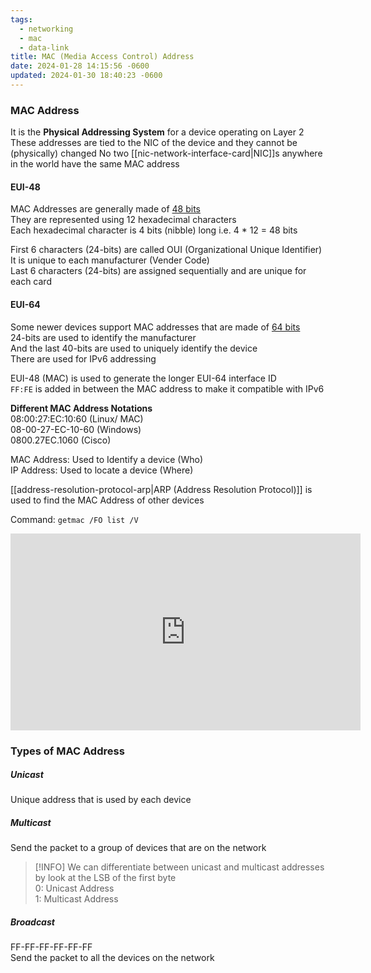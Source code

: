 ```yaml
---
tags:
  - networking
  - mac
  - data-link
title: MAC (Media Access Control) Address
date: 2024-01-28 14:15:56 -0600
updated: 2024-01-30 18:40:23 -0600
---
```


### MAC Address

It is the **Physical Addressing System** for a device operating on Layer 2  
These addresses are tied to the NIC of the device and they cannot be (physically) changed 
No two [[nic-network-interface-card|NIC]]s anywhere in the world have the same MAC address

#### EUI-48
MAC Addresses are generally made of <u>48 bits</u>  
They are represented using 12 hexadecimal characters  
Each hexadecimal character is 4 bits (nibble) long i.e. 4 * 12 = 48 bits 

First 6 characters (24-bits) are called OUI (Organizational Unique Identifier)  
It is unique to each manufacturer (Vender Code)  
Last 6 characters (24-bits) are assigned sequentially and are unique for each card

#### EUI-64
Some newer devices support MAC addresses that are made of <u>64 bits</u>  
24-bits are used to identify the manufacturer  
And the last 40-bits are used to uniquely identify the device  
There are used for IPv6 addressing  

EUI-48 (MAC) is used to generate the longer EUI-64 interface ID  
`FF:FE` is added in between the MAC address to make it compatible with IPv6 

**Different MAC Address Notations**  
08:00:27:EC:10:60 (Linux/ MAC)  
08-00-27-EC-10-60 (Windows)  
0800.27EC.1060 (Cisco)

MAC Address: Used to Identify a device (Who)  
IP Address: Used to locate a device (Where)

[[address-resolution-protocol-arp|ARP (Address Resolution Protocol)]] is used to find the MAC Address of other devices

Command: `getmac /FO list /V`

<iframe width="560" height="315" src="https://www.youtube-nocookie.com/embed/TIiQiw7fpsU?si=kU_Veu90Yvpe1qWP" title="YouTube video player" frameborder="0" allow="accelerometer; autoplay; clipboard-write; encrypted-media; gyroscope; picture-in-picture; web-share" allowfullscreen></iframe>

### Types of MAC Address

##### Unicast
Unique address that is used by each device

##### Multicast
Send the packet to a group of devices that are on the network

 > [!INFO]
 > We can differentiate between unicast and multicast addresses by look at the LSB of the first byte  
 > 0: Unicast Address  
 > 1: Multicast Address

##### Broadcast
FF-FF-FF-FF-FF-FF  
Send the packet to all the devices on the network
